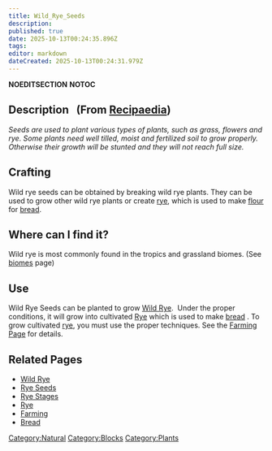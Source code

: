 ```yaml
---
title: Wild_Rye_Seeds
description: 
published: true
date: 2025-10-13T00:24:35.896Z
tags: 
editor: markdown
dateCreated: 2025-10-13T00:24:31.979Z
---
```


__NOEDITSECTION__ __NOTOC__

## Description   (From [Recipaedia](.. "wikilink"))

*Seeds are used to plant various types of plants, such as grass, flowers
and rye. Some plants need well tilled, moist and fertilized soil to grow
properly. Otherwise their growth will be stunted and they will not reach
full size.*

## Crafting

Wild rye seeds can be obtained by breaking wild rye plants. They can be
used to grow other wild rye plants or create [rye](rye "wikilink"),
which is used to make [flour](flour "wikilink") for
[bread](bread "wikilink").

## Where can I find it?

Wild rye is most commonly found in the tropics and grassland biomes.
(See [biomes](biomes "wikilink") page)

## Use

Wild Rye Seeds can be planted to grow [Wild Rye](Wild_Rye "wikilink").
 Under the proper conditions, it will grow into cultivated
[Rye](Rye.md "wikilink") which is used to make [bread](bread "wikilink") .
To grow cultivated [rye](rye "wikilink"), you must use the proper
techniques. See the [Farming Page](Farming "wikilink") for details.

## Related Pages 

  - [Wild Rye](Wild_Rye "wikilink")
  - [Rye Seeds](Rye_Seeds.md "wikilink")
  - [Rye Stages](Rye_Stages.md "wikilink")
  - [Rye](Rye.md "wikilink")
  - [Farming](Farming "wikilink")
  - [Bread](Bread "wikilink")

[Category:Natural](Category:Natural "wikilink")
[Category:Blocks](Category:Blocks "wikilink")
[Category:Plants](Category:Plants "wikilink")